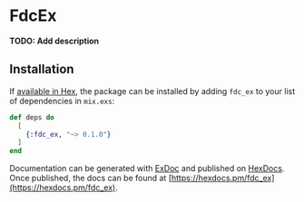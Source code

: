 # FdcEx

**TODO: Add description**

## Installation

If [available in Hex](https://hex.pm/docs/publish), the package can be installed
by adding `fdc_ex` to your list of dependencies in `mix.exs`:

```elixir
def deps do
  [
    {:fdc_ex, "~> 0.1.0"}
  ]
end
```

Documentation can be generated with [ExDoc](https://github.com/elixir-lang/ex_doc)
and published on [HexDocs](https://hexdocs.pm). Once published, the docs can
be found at [https://hexdocs.pm/fdc_ex](https://hexdocs.pm/fdc_ex).

